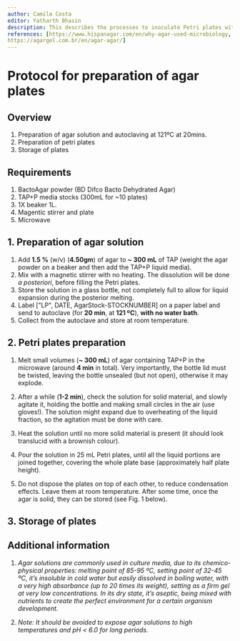 ```yaml
---
author: Camila Costa
editor: Yatharth Bhasin
description: This describes the processes to inoculate Petri plates with Chlamydomonas: the agar solution for the medium, the Petri plates preparation, and how to streak them up with cells.
references: [https://www.hispanagar.com/en/why-agar-used-microbiology, 
https://agargel.com.br/en/agar-agar/]
---
```


# Protocol for preparation of agar plates

## Overview

1. Preparation of agar solution and autoclaving at 121ºC at 20mins.
2. Preparation of petri plates
3. Storage of plates

## Requirements

1. BactoAgar powder (BD Difco Bacto Dehydrated Agar)
2. TAP+P media stocks (300mL for ~10 plates)
3. 1X beaker 1L.
4. Magentic stirrer and plate
5. Microwave

## 1. Preparation of agar solution

1. Add  **1.5 %** (w/v) (**4.50gm**) of agar to **~ 300 mL** of TAP (weight the agar powder on a beaker and then add the TAP+P liquid media).
2. Mix with a magnetic stirrer with no heating. The dissolution will be done *a posteriori*, before filling the Petri plates.
3. Store the solution in a glass bottle, not completely full to allow for liquid expansion during the posterior melting.
4. Label ["LP", DATE, AgarStock-STOCKNUMBER] on a paper label and send to autoclave (for **20 min**, at **121 ºC**), **with no water bath**.
5. Collect from the autoclave and store at room temperature.

## 2. Petri plates preparation

1. Melt small volumes (**~ 300 mL**) of agar containing TAP+P in the microwave (around **4 min** in total). Very importantly, the bottle lid must be twisted, leaving the bottle unsealed (but not open), otherwise it may explode.

2. After a while (**1-2 min**), check the solution for solid material, and slowly agitate it, holding the bottle and making small circles in the air (use gloves!). The solution might expand due to overheating of the liquid fraction, so the agitation must be done with care.

3. Heat the solution until no more solid material is present (it should look translucid with a brownish colour).

4. Pour the solution in 25 mL Petri plates, until all the liquid portions are joined together, covering the whole plate base (approximately half plate height).

5. Do not dispose the plates on top of each other, to reduce condensation effects. Leave them at room temperature. After some time, once the agar is solid, they can be stored (see Fig. 1 below).


## 3. Storage of plates

## Additional information

1. *Agar solutions are commonly used in culture media, due to its chemico-physical properties: melting point of 85-95 ºC, setting point of 32-45 ºC, it’s insoluble in cold water but easily dissolved in boiling water, with a very high absorbance (up to 20 times its weight), setting as a firm gel at very low concentrations. In its dry state, it’s aseptic, being mixed with nutrients to create the perfect environment for a certain organism development.*

2. *Note: It should be avoided to expose agar solutions to high temperatures and pH <* *6.0 for long periods.*


